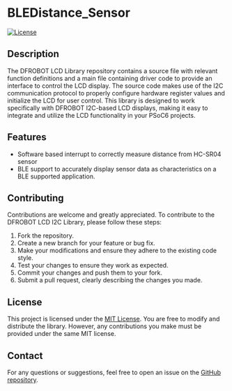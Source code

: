 # BLEDistance_Sensor

[![License](https://img.shields.io/badge/license-MIT-blue.svg)](LICENSE)

## Description

The DFROBOT LCD Library repository contains a source file with relevant function definitions and a main file containing driver code to provide an  interface to control the LCD display. The source code makes use of the I2C communication protocol to properly configure hardware register values and initialize the LCD for user control. This library is designed to work specifically with DFROBOT I2C-based LCD displays, making it easy to integrate and utilize the LCD functionality in your PSoC6 projects.

## Features

- Software based interrupt to correctly measure distance from HC-SR04 sensor
- BLE support to accurately display sensor data as characteristics on a BLE supported application. 

## Contributing

Contributions are welcome and greatly appreciated. To contribute to the DFROBOT LCD I2C Library, please follow these steps:

1. Fork the repository.
2. Create a new branch for your feature or bug fix.
3. Make your modifications and ensure they adhere to the existing code style.
4. Test your changes to ensure they work as expected.
5. Commit your changes and push them to your fork.
6. Submit a pull request, clearly describing the changes you made.


## License

This project is licensed under the [MIT License](LICENSE). You are free to modify and distribute the library. However, any contributions you make must be provided under the same MIT license.

## Contact

For any questions or suggestions, feel free to open an issue on the [GitHub repository](https://github.com/hot-tea-and-driver-updates/DFROBOTLCD_I2CLibrary/issues).
